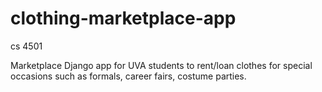 # clothing-marketplace-app
cs 4501

Marketplace Django app for UVA students to rent/loan clothes for special occasions such as formals, career fairs, costume parties.

